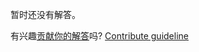 
暂时还没有解答。

有兴趣[贡献你的解答](https://github.com/BFEdev/BFE.dev-solutions/blob/main/quiz/promise-order-iii_zh.md)吗? [Contribute guideline](https://github.com/BFEdev/BFE.dev-solutions#how-to-contribute)
